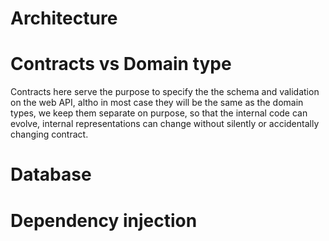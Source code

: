 # Architecture

# Contracts vs Domain type

Contracts here serve the purpose to specify the the schema and validation on the web API, altho in most case they will be the same as the domain types, we keep them separate on purpose, so that the internal code can evolve, internal representations can change without silently or accidentally changing contract.

# Database

# Dependency injection